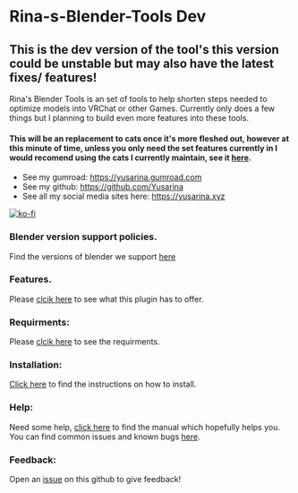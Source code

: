# Rina-s-Blender-Tools Dev

## This is the dev version of the tool's this version could be unstable but may also have the latest fixes/ features!

Rina's Blender Tools is an set of tools to help shorten steps needed to optimize models into VRChat or other Games. Currently only does a few things but I planning to build even more features into these tools.

#### This will be an replacement to cats once it's more fleshed out, however at this minute of time, unless you only need the set features currently in I would recomend using the cats I currently maintain, see it [here](https://github.com/Yusarina/Cats-Blender-Plugin-Unofficial-).

- See my gumroad: https://yusarina.gumroad.com
- See my github: https://github.com/Yusarina
- See all my social media sites here: https://yusarina.xyz

[![ko-fi](https://ko-fi.com/img/githubbutton_sm.svg)](https://ko-fi.com/R6R1SDNNP)

### Blender version support policies.

Find the versions of blender we support [here](https://github.com/Yusarina/Rina-s-Blender-Tools/wiki/Blender-Version-Support-Policies)

### Features.

Please [clcik here](https://github.com/Yusarina/Rina-s-Blender-Tools/wiki/Features) to see what this plugin has to offer. 

### Requirments:

Please [clcik here](https://github.com/Yusarina/Rina-s-Blender-Tools/wiki/Requirements) to see the requirments.

### Installation:

[Click here](https://github.com/Yusarina/Rina-s-Blender-Tools/wiki/How-to-install) to find the instructions on how to install.

### Help:

Need some help, [click here](https://github.com/Yusarina/Rina-s-Blender-Tools/wiki/Manual) to find the manual which hopefully helps you.
You can find common issues and known bugs [here](https://github.com/Yusarina/Rina-s-Blender-Tools/wiki/Common-issues-and-known-bugs).

### Feedback:

Open an [issue](https://github.com/Yusarina/Rina-s-Blender-Tools/issues) on this github to give feedback!
